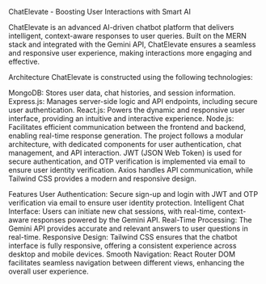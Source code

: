 ChatElevate - Boosting User Interactions with Smart AI

ChatElevate is an advanced AI-driven chatbot platform that delivers intelligent, context-aware responses to user queries. Built on the MERN stack and integrated with the Gemini API, ChatElevate ensures a seamless and responsive user experience, making interactions more engaging and effective.

Architecture
ChatElevate is constructed using the following technologies:

MongoDB: Stores user data, chat histories, and session information.
Express.js: Manages server-side logic and API endpoints, including secure user authentication.
React.js: Powers the dynamic and responsive user interface, providing an intuitive and interactive experience.
Node.js: Facilitates efficient communication between the frontend and backend, enabling real-time response generation.
The project follows a modular architecture, with dedicated components for user authentication, chat management, and API interaction. JWT (JSON Web Token) is used for secure authentication, and OTP verification is implemented via email to ensure user identity verification. Axios handles API communication, while Tailwind CSS provides a modern and responsive design.

Features
User Authentication: Secure sign-up and login with JWT and OTP verification via email to ensure user identity protection.
Intelligent Chat Interface: Users can initiate new chat sessions, with real-time, context-aware responses powered by the Gemini API.
Real-Time Processing: The Gemini API provides accurate and relevant answers to user questions in real-time.
Responsive Design: Tailwind CSS ensures that the chatbot interface is fully responsive, offering a consistent experience across desktop and mobile devices.
Smooth Navigation: React Router DOM facilitates seamless navigation between different views, enhancing the overall user experience.
